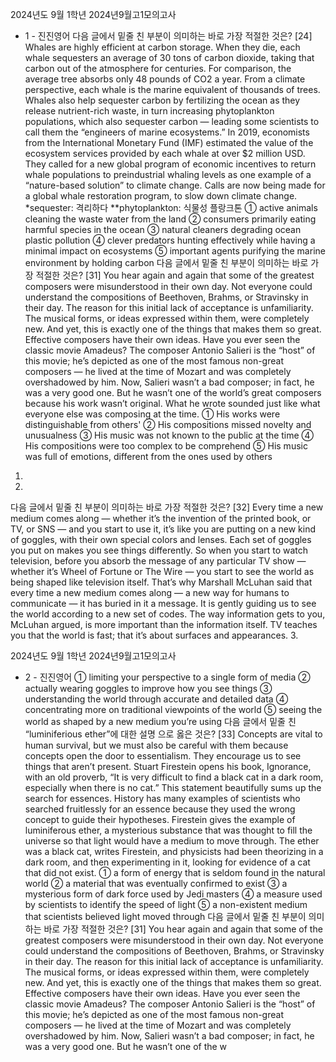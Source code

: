 2024년도 9월 1학년 2024년9월고1모의고사
- 1 -
진진영어
다음 글에서 밑줄 친 부분이 의미하는 바로 가장 적절한 것은?
[24]
Whales are highly efficient at carbon storage. When
they die, each whale sequesters an average of 30 tons
of carbon dioxide, taking that carbon out of the
atmosphere for centuries. For comparison, the average
tree absorbs only 48 pounds of CO2 a year. From a
climate perspective, each whale is the marine
equivalent of thousands of trees. Whales also help
sequester carbon by fertilizing the ocean as they
release nutrient-rich waste, in turn increasing
phytoplankton populations, which also sequester
carbon ― leading some scientists to call them the
“engineers of marine ecosystems.” In 2019,
economists from the International Monetary Fund
(IMF) estimated the value of the ecosystem services
provided by each whale at over $2 million USD. They
called for a new global program of economic incentives
to return whale populations to preindustrial whaling
levels as one example of a “nature-based solution” to
climate change. Calls are now being made for a global
whale restoration program, to slow down climate
change.
*sequester: 격리하다 **phytoplankton: 식물성 플랑크톤
① active animals cleaning the waste water from the land
② consumers primarily eating harmful species in the
ocean
③ natural cleaners degrading ocean plastic pollution
④ clever predators hunting effectively while having a
minimal impact on ecosystems
⑤ important agents purifying the marine environment by
holding carbon
다음 글에서 밑줄 친 부분이 의미하는 바로 가장 적절한 것은?
[31]
You hear again and again that some of the greatest
composers were misunderstood in their own day. Not
everyone could understand the compositions of
Beethoven, Brahms, or Stravinsky in their day. The
reason for this initial lack of acceptance is
unfamiliarity. The musical forms, or ideas expressed
within them, were completely new. And yet, this is
exactly one of the things that makes them so great.
Effective composers have their own ideas. Have you
ever seen the classic movie Amadeus? The composer
Antonio Salieri is the “host” of this movie; he’s
depicted as one of the most famous non-great
composers ― he lived at the time of Mozart and was
completely overshadowed by him. Now, Salieri wasn’t
a bad composer; in fact, he was a very good one. But
he wasn’t one of the world’s great composers because
his work wasn’t original. What he wrote sounded
just like what everyone else was composing at
the time.
① His works were distinguishable from others'
② His compositions missed novelty and unusualness
③ His music was not known to the public at the time
④ His compositions were too complex to be comprehend
⑤ His music was full of emotions, different from the ones
used by others
1.
2.
다음 글에서 밑줄 친 부분이 의미하는 바로 가장 적절한 것은?
[32]
Every time a new medium comes along — whether it’s
the invention of the printed book, or TV, or SNS — and
you start to use it, it’s like you are putting on a new
kind of goggles, with their own special colors and
lenses. Each set of goggles you put on makes you see
things differently. So when you start to watch
television, before you absorb the message of any
particular TV show — whether it’s Wheel of Fortune or
The Wire — you start to see the world as being shaped
like television itself. That’s why Marshall McLuhan said
that every time a new medium comes along — a new
way for humans to communicate — it has buried in it a
message. It is gently guiding us to see the world
according to a new set of codes. The way information
gets to you, McLuhan argued, is more important than
the information itself. TV teaches you that the world is
fast; that it’s about surfaces and appearances.
3.

2024년도 9월 1학년 2024년9월고1모의고사
- 2 -
진진영어
① limiting your perspective to a single form of media
② actually wearing goggles to improve how you see
things
③ understanding the world through accurate and detailed
data
④ concentrating more on traditional viewpoints of the
world
⑤ seeing the world as shaped by a new medium you’re
using
다음 글에서 밑줄 친 “luminiferious ether”에 대한 설명
으로 옳은 것은? [33]
Concepts are vital to human survival, but we must also
be careful with them because concepts open the door
to essentialism. They encourage us to see things that
aren’t present. Stuart Firestein opens his book,
Ignorance, with an old proverb, “It is very difficult to
find a black cat in a dark room, especially when there
is no cat.” This statement beautifully sums up the
search for essences. History has many examples of
scientists who searched fruitlessly for an essence
because they used the wrong concept to guide their
hypotheses. Firestein gives the example of
luminiferous ether, a mysterious substance that was
thought to fill the universe so that light would have a
medium to move through. The ether was a black cat,
writes Firestein, and physicists had been theorizing in
a dark room, and then experimenting in it, looking for
evidence of a cat that did not exist.
① a form of energy that is seldom found in the natural
world
② a material that was eventually confirmed to exist
③ a mysterious form of dark force used by Jedi masters
④ a measure used by scientists to identify the speed of
light
⑤ a non-existent medium that scientists believed light
moved through
다음 글에서 밑줄 친 부분이 의미하는 바로 가장 적절한 것은?
[31]
You hear again and again that some of the greatest
composers were misunderstood in their own day. Not
everyone could understand the compositions of
Beethoven, Brahms, or Stravinsky in their day. The
reason for this initial lack of acceptance is
unfamiliarity. The musical forms, or ideas expressed
within them, were completely new. And yet, this is
exactly one of the things that makes them so great.
Effective composers have their own ideas. Have you
ever seen the classic movie Amadeus? The composer
Antonio Salieri is the “host” of this movie; he’s
depicted as one of the most famous non-great
composers ― he lived at the time of Mozart and was
completely overshadowed by him. Now, Salieri wasn’t
a bad composer; in fact, he was a very good one. But
he wasn’t one of the w